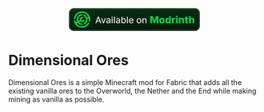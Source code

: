 <center>
  <a href="https://modrinth.com/mod/dimensionalores"><img src="https://raw.githubusercontent.com/intergrav/devins-badges/v3/assets/compact/available/modrinth_46h.png"></a>
</center>

# Dimensional Ores
Dimensional Ores is a simple Minecraft mod for Fabric that adds all the existing vanilla ores to the Overworld, the Nether and the End while making mining as vanilla as possible.